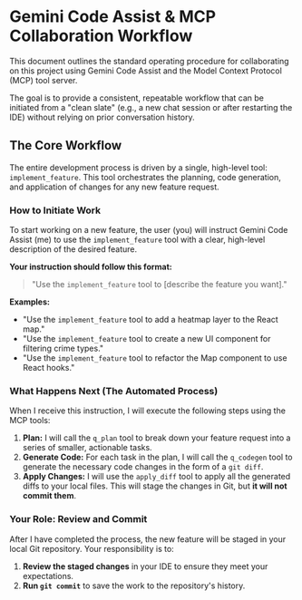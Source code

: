 # Gemini Code Assist & MCP Collaboration Workflow

This document outlines the standard operating procedure for collaborating on this project using Gemini Code Assist and the Model Context Protocol (MCP) tool server.

The goal is to provide a consistent, repeatable workflow that can be initiated from a "clean slate" (e.g., a new chat session or after restarting the IDE) without relying on prior conversation history.

## The Core Workflow

The entire development process is driven by a single, high-level tool: `implement_feature`. This tool orchestrates the planning, code generation, and application of changes for any new feature request.

### How to Initiate Work

To start working on a new feature, the user (you) will instruct Gemini Code Assist (me) to use the `implement_feature` tool with a clear, high-level description of the desired feature.

**Your instruction should follow this format:**

> "Use the `implement_feature` tool to [describe the feature you want]."

**Examples:**

*   "Use the `implement_feature` tool to add a heatmap layer to the React map."
*   "Use the `implement_feature` tool to create a new UI component for filtering crime types."
*   "Use the `implement_feature` tool to refactor the Map component to use React hooks."

### What Happens Next (The Automated Process)

When I receive this instruction, I will execute the following steps using the MCP tools:

1.  **Plan:** I will call the `q_plan` tool to break down your feature request into a series of smaller, actionable tasks.
2.  **Generate Code:** For each task in the plan, I will call the `q_codegen` tool to generate the necessary code changes in the form of a `git diff`.
3.  **Apply Changes:** I will use the `apply_diff` tool to apply all the generated diffs to your local files. This will stage the changes in Git, but **it will not commit them**.

### Your Role: Review and Commit

After I have completed the process, the new feature will be staged in your local Git repository. Your responsibility is to:

1.  **Review the staged changes** in your IDE to ensure they meet your expectations.
2.  **Run `git commit`** to save the work to the repository's history.
